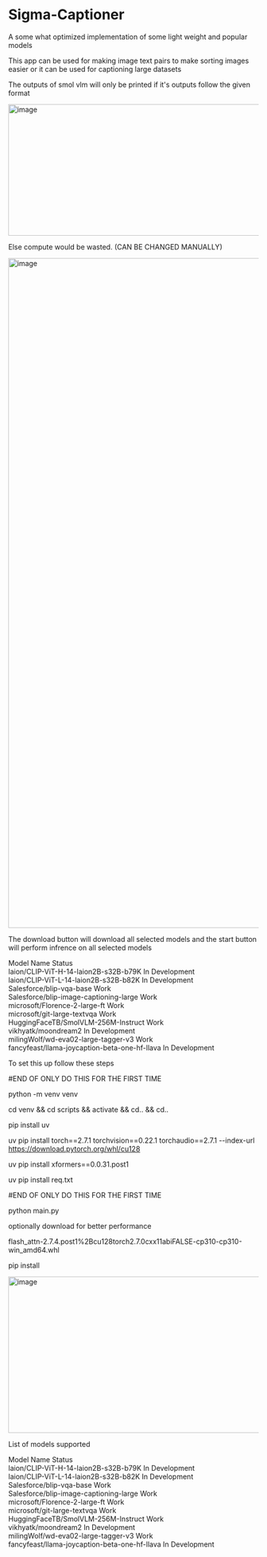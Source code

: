 # Sigma-Captioner
A some what optimized implementation of some light weight and popular models

This app can be used for making image text pairs to make sorting images easier or it can be used for captioning large datasets

The outputs of smol vlm will only be printed if it's outputs follow the given format 

<img width="2113" height="264" alt="image" src="https://github.com/user-attachments/assets/f8e058e5-ffc2-46e4-9b4e-73f6b1a42ab2" />

Else compute would be wasted. (CAN BE CHANGED MANUALLY)

<img width="1786" height="1345" alt="image" src="https://github.com/user-attachments/assets/2971e951-c218-4a33-a840-93abddc81024" />

The download button will download all selected models and the start button will perform infrence on all selected models


Model Name	Status	
laion/CLIP-ViT-H-14-laion2B-s32B-b79K            	In Development	
laion/CLIP-ViT-L-14-laion2B-s32B-b82K	            In Development	
Salesforce/blip-vqa-base	                        Work	
Salesforce/blip-image-captioning-large	          Work	
microsoft/Florence-2-large-ft                    	Work	
microsoft/git-large-textvqa	                      Work	
HuggingFaceTB/SmolVLM-256M-Instruct              	Work	
vikhyatk/moondream2	                              In Development	
milingWolf/wd-eva02-large-tagger-v3              	Work	
fancyfeast/llama-joycaption-beta-one-hf-llava	    In Development	

To set this up follow these steps

#END OF ONLY DO THIS FOR THE FIRST TIME

python -m venv venv

cd venv && cd scripts && activate && cd.. && cd..

pip install uv

uv pip install torch==2.7.1 torchvision==0.22.1 torchaudio==2.7.1 --index-url https://download.pytorch.org/whl/cu128

uv pip install xformers==0.0.31.post1

uv pip install req.txt

#END OF ONLY DO THIS FOR THE FIRST TIME

python main.py

optionally download for better performance

flash_attn-2.7.4.post1%2Bcu128torch2.7.0cxx11abiFALSE-cp310-cp310-win_amd64.whl

pip install <location of flash attn wheel> 

<img width="551" height="314" alt="image" src="https://github.com/user-attachments/assets/4decf84b-0a13-4b35-bec2-2ceadb5ec162" />

List of models supported 

Model Name	Status	
laion/CLIP-ViT-H-14-laion2B-s32B-b79K            	In Development	
laion/CLIP-ViT-L-14-laion2B-s32B-b82K	            In Development	
Salesforce/blip-vqa-base	                        Work	
Salesforce/blip-image-captioning-large	          Work	
microsoft/Florence-2-large-ft                    	Work	
microsoft/git-large-textvqa	                      Work	
HuggingFaceTB/SmolVLM-256M-Instruct              	Work	
vikhyatk/moondream2	                              In Development	
milingWolf/wd-eva02-large-tagger-v3              	Work	
fancyfeast/llama-joycaption-beta-one-hf-llava	    In Development	
